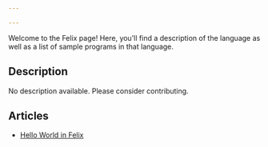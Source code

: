 ```yaml
---

---
```


Welcome to the Felix page! Here, you'll find a description of the language as well as a list of sample programs in that language.

## Description

No description available. Please consider contributing.

## Articles

- [Hello World in Felix](https://sampleprograms.io/projects/hello-world/felix)